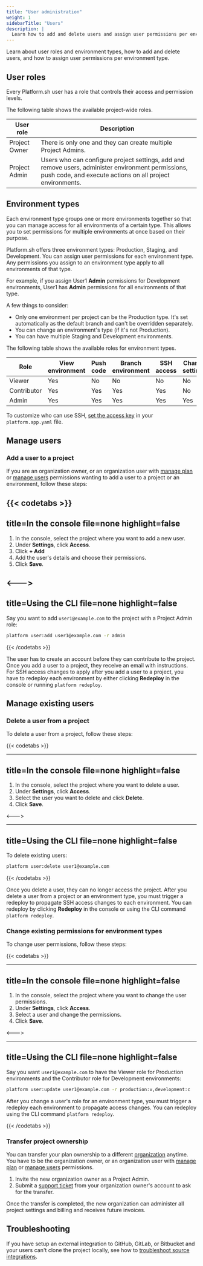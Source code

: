 ```yaml
---
title: "User administration"
weight: 1
sidebarTitle: "Users"
description: |
  Learn how to add and delete users and assign user permissions per environment type.
---
```


Learn about user roles and environment types, how to add and delete users, and how to assign user permissions per environment type.

## User roles

Every Platform.sh user has a role that controls their access and permission levels.

The following table shows the available project-wide roles.

| User role     | Description |
| ------------- |-------------|
| Project Owner | There is only one and they can create multiple Project Admins.  |
| Project Admin | Users who can configure project settings, add and remove users, administer environment permissions, push code, and execute actions on all project environments.|

## Environment types

Each environment type groups one or more environments together so that you can manage access for all environments of a certain type.
This allows you to set permissions for multiple environments at once based on their purpose.

Platform.sh offers three environment types: Production, Staging, and Development.
You can assign user permissions for each environment type.
Any permissions you assign to an environment type apply to all environments of that type.

For example, if you assign User1 **Admin** permissions for Development environments,
User1 has **Admin** permissions for all environments of that type.

A few things to consider:

* Only one environment per project can be the Production type. It's set automatically as the default branch and can't be overridden separately.
* You can change an environment's type (if it's not Production).
* You can have multiple Staging and Development environments.

The following table shows the available roles for environment types.

| Role | View environment | Push code | Branch environment | SSH access | Change settings | Execute actions |
| ---- | ---------------- | --------- | ------------------ | ---------- | --------------- | --------------- |
| Viewer | Yes | No |  No |  No |  No |  No |
| Contributor | Yes | Yes | Yes | Yes | No | No |
| Admin| Yes | Yes | Yes | Yes | Yes | Yes |

To customize who can use SSH, [set the access key](/configuration/app/access.md) in your `platform.app.yaml` file.

## Manage users

### Add a user to a project

If you are an organization owner, or an organization user with [manage plan](/administration/organizations.md#organization-permissions) or [manage users](/administration/organizations.md#organization-permissions) permissions wanting to add a user to a project or an environment, follow these steps:

{{< codetabs >}}
---
title=In the console
file=none
highlight=false
---

1. In the console, select the project where you want to add a new user.
2. Under **Settings**, click **Access**.
3. Click **+ Add**
4. Add the user's details and choose their permissions.
5. Click **Save**.


<--->
---
title=Using the CLI
file=none
highlight=false
---

Say you want to add `user1@example.com` to the project with a Project Admin role:

```bash
platform user:add user1@example.com -r admin
```

{{< /codetabs >}}

The user has to create an account before they can contribute to the project.
Once you add a user to a project, they receive an email with instructions.
For SSH access changes to apply after you add a user to a project, you have to redeploy each environment by either clicking **Redeploy** in the console or running `platform redeploy`.

## Manage existing users

### Delete a user from a project

To delete a user from a project, follow these steps:

{{< codetabs >}}

---
title=In the console
file=none
highlight=false
---

1. In the console, select the project where you want to delete a user.
2. Under **Settings**, click **Access**.
3. Select the user you want to delete and click **Delete**.
4. Click **Save**.

<--->

---
title=Using the CLI
file=none
highlight=false
---
To delete existing users:


```bash
platform user:delete user1@example.com
```

{{< /codetabs >}}

Once you delete a user, they can no longer access the project.
After you delete a user from a project or an environment type, you must trigger a redeploy to propagate SSH access changes to each environment.
You can redeploy by clicking **Redeploy** in the console or  using the CLI command `platform redeploy`.

### Change existing permissions for environment types

To change user permissions, follow these steps:

{{< codetabs >}}

---
title=In the console
file=none
highlight=false
---

1. In the console, select the project where you want to change the user permissions.
2. Under **Settings**, click **Access**.
3. Select a user and change the permissions.
4. Click **Save**.

<--->

---
title=Using the CLI
file=none
highlight=false
---
Say you want `user1@example.com` to have the Viewer role for Production environments
and the Contributor role for Development environments:

```bash
platform user:update user1@example.com -r production:v,development:c

```

After you change a user's role for an environment type, you must trigger a redeploy each environment to propagate access changes. You can redeploy using the CLI command `platform redeploy`.

{{< /codetabs >}}

### Transfer project ownership

You can transfer your plan ownership to a different [organization](/administration/organizations.md) anytime.
You have to be the organization owner, or an organization user with [manage plan](/administration/organizations.md#organization-permissions) or [manage users](/administration/organizations.md#organization-permissions) permissions.

1. Invite the new organization owner as a Project Admin.
2. Submit a [support ticket](https://console.platform.sh/-/users/~/tickets) from your organization owner's account to ask for the transfer.

Once the transfer is completed, the new organization can administer all project settings and billing and receives future invoices.

## Troubleshooting

If you have setup an external integration to GitHub, GitLab, or Bitbucket and your users can't clone the project locally, see how to [troubleshoot source integrations](/integrations/source/troubleshooting.md).
